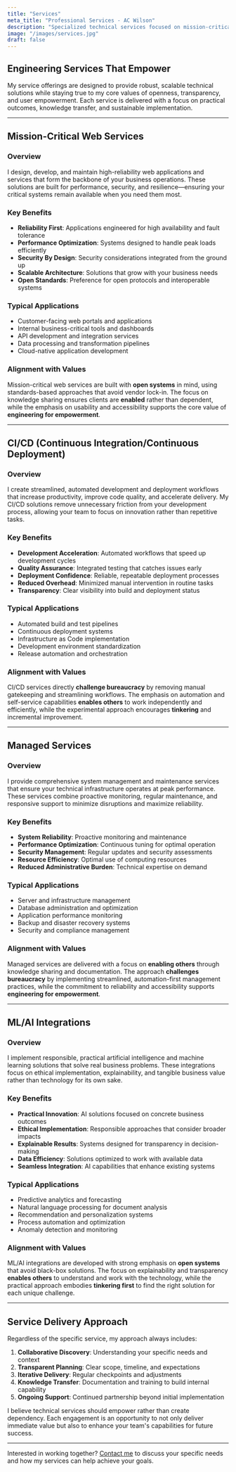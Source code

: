 ```yaml
---
title: "Services"
meta_title: "Professional Services - AC Wilson"
description: "Specialized technical services focused on mission-critical web applications, CI/CD pipelines, managed systems, and ethical AI integrations—all delivered with a commitment to openness and user empowerment."
image: "/images/services.jpg"
draft: false
---
```


## Engineering Services That Empower

My service offerings are designed to provide robust, scalable technical solutions while staying true to my core values of openness, transparency, and user empowerment. Each service is delivered with a focus on practical outcomes, knowledge transfer, and sustainable implementation.

---

## Mission-Critical Web Services

### Overview
I design, develop, and maintain high-reliability web applications and services that form the backbone of your business operations. These solutions are built for performance, security, and resilience—ensuring your critical systems remain available when you need them most.

### Key Benefits
- **Reliability First**: Applications engineered for high availability and fault tolerance
- **Performance Optimization**: Systems designed to handle peak loads efficiently
- **Security By Design**: Security considerations integrated from the ground up
- **Scalable Architecture**: Solutions that grow with your business needs
- **Open Standards**: Preference for open protocols and interoperable systems

### Typical Applications
- Customer-facing web portals and applications
- Internal business-critical tools and dashboards
- API development and integration services
- Data processing and transformation pipelines
- Cloud-native application development

### Alignment with Values
Mission-critical web services are built with **open systems** in mind, using standards-based approaches that avoid vendor lock-in. The focus on knowledge sharing ensures clients are **enabled** rather than dependent, while the emphasis on usability and accessibility supports the core value of **engineering for empowerment**.

---

## CI/CD (Continuous Integration/Continuous Deployment)

### Overview
I create streamlined, automated development and deployment workflows that increase productivity, improve code quality, and accelerate delivery. My CI/CD solutions remove unnecessary friction from your development process, allowing your team to focus on innovation rather than repetitive tasks.

### Key Benefits
- **Development Acceleration**: Automated workflows that speed up development cycles
- **Quality Assurance**: Integrated testing that catches issues early
- **Deployment Confidence**: Reliable, repeatable deployment processes
- **Reduced Overhead**: Minimized manual intervention in routine tasks
- **Transparency**: Clear visibility into build and deployment status

### Typical Applications
- Automated build and test pipelines
- Continuous deployment systems
- Infrastructure as Code implementation
- Development environment standardization
- Release automation and orchestration

### Alignment with Values
CI/CD services directly **challenge bureaucracy** by removing manual gatekeeping and streamlining workflows. The emphasis on automation and self-service capabilities **enables others** to work independently and efficiently, while the experimental approach encourages **tinkering** and incremental improvement.

---

## Managed Services

### Overview
I provide comprehensive system management and maintenance services that ensure your technical infrastructure operates at peak performance. These services combine proactive monitoring, regular maintenance, and responsive support to minimize disruptions and maximize reliability.

### Key Benefits
- **System Reliability**: Proactive monitoring and maintenance
- **Performance Optimization**: Continuous tuning for optimal operation
- **Security Management**: Regular updates and security assessments
- **Resource Efficiency**: Optimal use of computing resources
- **Reduced Administrative Burden**: Technical expertise on demand

### Typical Applications
- Server and infrastructure management
- Database administration and optimization
- Application performance monitoring
- Backup and disaster recovery systems
- Security and compliance management

### Alignment with Values
Managed services are delivered with a focus on **enabling others** through knowledge sharing and documentation. The approach **challenges bureaucracy** by implementing streamlined, automation-first management practices, while the commitment to reliability and accessibility supports **engineering for empowerment**.

---

## ML/AI Integrations

### Overview
I implement responsible, practical artificial intelligence and machine learning solutions that solve real business problems. These integrations focus on ethical implementation, explainability, and tangible business value rather than technology for its own sake.

### Key Benefits
- **Practical Innovation**: AI solutions focused on concrete business outcomes
- **Ethical Implementation**: Responsible approaches that consider broader impacts
- **Explainable Results**: Systems designed for transparency in decision-making
- **Data Efficiency**: Solutions optimized to work with available data
- **Seamless Integration**: AI capabilities that enhance existing systems

### Typical Applications
- Predictive analytics and forecasting
- Natural language processing for document analysis
- Recommendation and personalization systems
- Process automation and optimization
- Anomaly detection and monitoring

### Alignment with Values
ML/AI integrations are developed with strong emphasis on **open systems** that avoid black-box solutions. The focus on explainability and transparency **enables others** to understand and work with the technology, while the practical approach embodies **tinkering first** to find the right solution for each unique challenge.

---

## Service Delivery Approach

Regardless of the specific service, my approach always includes:

1. **Collaborative Discovery**: Understanding your specific needs and context
2. **Transparent Planning**: Clear scope, timeline, and expectations
3. **Iterative Delivery**: Regular checkpoints and adjustments
4. **Knowledge Transfer**: Documentation and training to build internal capability
5. **Ongoing Support**: Continued partnership beyond initial implementation

I believe technical services should empower rather than create dependency. Each engagement is an opportunity to not only deliver immediate value but also to enhance your team's capabilities for future success.

---

Interested in working together? [Contact me](/contact) to discuss your specific needs and how my services can help achieve your goals.

